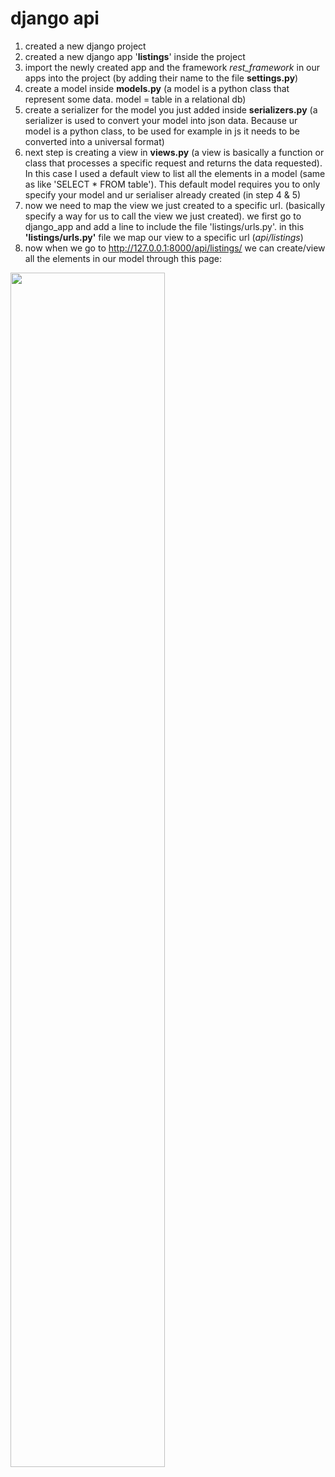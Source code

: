 # django api

1) created a new django project
2) created a new django app '**listings**' inside the project
3) import the newly created app and the framework *rest_framework* in our apps into the project (by adding their name to the file **settings.py**)
4) create a model inside **models.py** (a model is a python class that represent some data. model = table in a relational db)
5) create a serializer for the model you just added inside **serializers.py** (a serializer is used to convert your model into json data. Because ur model is a python class, to be used for example in js it needs to be converted into a universal format)
6) next step is creating a view in **views.py** (a view is basically a function or class that processes a specific request and returns the data requested). In this case I used a default view to list all the elements in a model (same as like 'SELECT * FROM table'). This default model requires you to only specify your model and ur serialiser already created (in step 4 & 5)
7) now we need to map the view we just created to a specific url. (basically specify a way for us to call the view we just created). we first go to django_app and add a line to include the file 'listings/urls.py'. in this **'listings/urls.py'** file we map our view to a specific url (*api/listings*)
9) now when we go to http://127.0.0.1:8000/api/listings/ we can create/view all the elements in our model through this page:

<img src="https://i.imgur.com/dipmV2p.png" width="70%"/>
